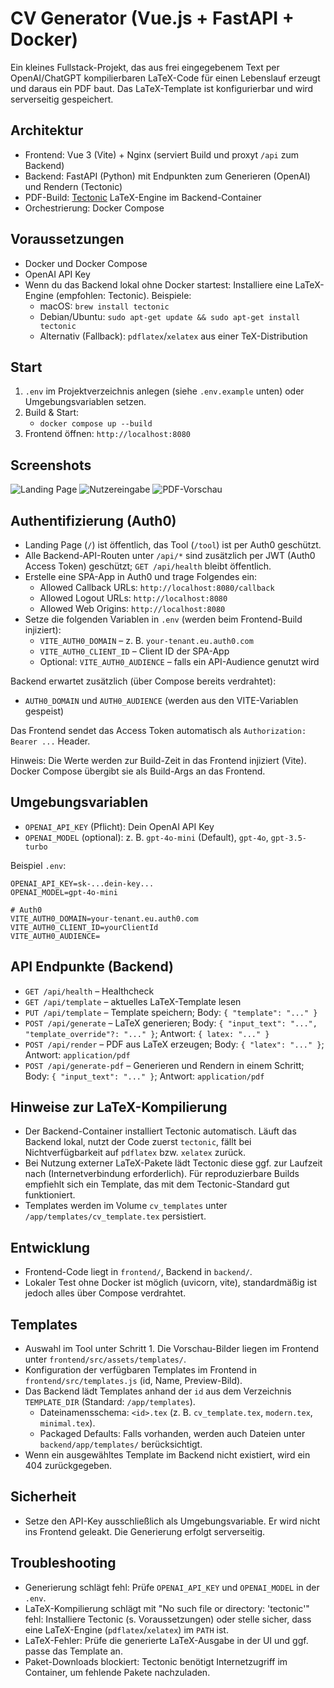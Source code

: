 # CV Generator (Vue.js + FastAPI + Docker)

Ein kleines Fullstack-Projekt, das aus frei eingegebenem Text per OpenAI/ChatGPT kompilierbaren LaTeX-Code für einen Lebenslauf erzeugt und daraus ein PDF baut. Das LaTeX-Template ist konfigurierbar und wird serverseitig gespeichert.

## Architektur
- Frontend: Vue 3 (Vite) + Nginx (serviert Build und proxyt `/api` zum Backend)
- Backend: FastAPI (Python) mit Endpunkten zum Generieren (OpenAI) und Rendern (Tectonic)
- PDF-Build: [Tectonic](https://tectonic-typesetting.github.io/) LaTeX-Engine im Backend-Container
- Orchestrierung: Docker Compose

## Voraussetzungen
- Docker und Docker Compose
- OpenAI API Key
- Wenn du das Backend lokal ohne Docker startest: Installiere eine LaTeX-Engine
  (empfohlen: Tectonic). Beispiele:
  - macOS: `brew install tectonic`
  - Debian/Ubuntu: `sudo apt-get update && sudo apt-get install tectonic`
  - Alternativ (Fallback): `pdflatex`/`xelatex` aus einer TeX-Distribution

## Start
1. `.env` im Projektverzeichnis anlegen (siehe `.env.example` unten) oder Umgebungsvariablen setzen.
2. Build & Start:
   - `docker compose up --build`
3. Frontend öffnen: `http://localhost:8080`

## Screenshots
  ![Landing Page](docs/screenshots/landing-page.png)
  ![Nutzereingabe](docs/screenshots/form.png)
  ![PDF-Vorschau](docs/screenshots/pdf-vorschau.png)

## Authentifizierung (Auth0)
- Landing Page (`/`) ist öffentlich, das Tool (`/tool`) ist per Auth0 geschützt.
- Alle Backend-API-Routen unter `/api/*` sind zusätzlich per JWT (Auth0 Access Token) geschützt; `GET /api/health` bleibt öffentlich.
- Erstelle eine SPA-App in Auth0 und trage Folgendes ein:
  - Allowed Callback URLs: `http://localhost:8080/callback`
  - Allowed Logout URLs: `http://localhost:8080`
  - Allowed Web Origins: `http://localhost:8080`
- Setze die folgenden Variablen in `.env` (werden beim Frontend-Build injiziert):
  - `VITE_AUTH0_DOMAIN` – z. B. `your-tenant.eu.auth0.com`
  - `VITE_AUTH0_CLIENT_ID` – Client ID der SPA-App
  - Optional: `VITE_AUTH0_AUDIENCE` – falls ein API-Audience genutzt wird

Backend erwartet zusätzlich (über Compose bereits verdrahtet):
- `AUTH0_DOMAIN` und `AUTH0_AUDIENCE` (werden aus den VITE-Variablen gespeist)

Das Frontend sendet das Access Token automatisch als `Authorization: Bearer ...` Header.

Hinweis: Die Werte werden zur Build-Zeit in das Frontend injiziert (Vite). Docker Compose übergibt sie als Build-Args an das Frontend.

## Umgebungsvariablen
- `OPENAI_API_KEY` (Pflicht): Dein OpenAI API Key
- `OPENAI_MODEL` (optional): z. B. `gpt-4o-mini` (Default), `gpt-4o`, `gpt-3.5-turbo`

Beispiel `.env`:
```
OPENAI_API_KEY=sk-...dein-key...
OPENAI_MODEL=gpt-4o-mini

# Auth0
VITE_AUTH0_DOMAIN=your-tenant.eu.auth0.com
VITE_AUTH0_CLIENT_ID=yourClientId
VITE_AUTH0_AUDIENCE=
```

## API Endpunkte (Backend)
- `GET /api/health` – Healthcheck
- `GET /api/template` – aktuelles LaTeX-Template lesen
- `PUT /api/template` – Template speichern; Body: `{ "template": "..." }`
- `POST /api/generate` – LaTeX generieren; Body: `{ "input_text": "...", "template_override"?: "..." }`; Antwort: `{ latex: "..." }`
- `POST /api/render` – PDF aus LaTeX erzeugen; Body: `{ "latex": "..." }`; Antwort: `application/pdf`
- `POST /api/generate-pdf` – Generieren und Rendern in einem Schritt; Body: `{ "input_text": "..." }`; Antwort: `application/pdf`

## Hinweise zur LaTeX-Kompilierung
- Der Backend-Container installiert Tectonic automatisch. Läuft das Backend lokal, nutzt der Code zuerst `tectonic`, fällt bei Nichtverfügbarkeit auf `pdflatex` bzw. `xelatex` zurück.
- Bei Nutzung externer LaTeX-Pakete lädt Tectonic diese ggf. zur Laufzeit nach (Internetverbindung erforderlich). Für reproduzierbare Builds empfiehlt sich ein Template, das mit dem Tectonic-Standard gut funktioniert.
- Templates werden im Volume `cv_templates` unter `/app/templates/cv_template.tex` persistiert.

## Entwicklung
- Frontend-Code liegt in `frontend/`, Backend in `backend/`.
- Lokaler Test ohne Docker ist möglich (uvicorn, vite), standardmäßig ist jedoch alles über Compose verdrahtet.

## Templates
- Auswahl im Tool unter Schritt 1. Die Vorschau-Bilder liegen im Frontend unter `frontend/src/assets/templates/`.
- Konfiguration der verfügbaren Templates im Frontend in `frontend/src/templates.js` (id, Name, Preview-Bild).
- Das Backend lädt Templates anhand der `id` aus dem Verzeichnis `TEMPLATE_DIR` (Standard: `/app/templates`).
  - Dateinamensschema: `<id>.tex` (z. B. `cv_template.tex`, `modern.tex`, `minimal.tex`).
  - Packaged Defaults: Falls vorhanden, werden auch Dateien unter `backend/app/templates/` berücksichtigt.
- Wenn ein ausgewähltes Template im Backend nicht existiert, wird ein 404 zurückgegeben.

## Sicherheit
- Setze den API-Key ausschließlich als Umgebungsvariable. Er wird nicht ins Frontend geleakt. Die Generierung erfolgt serverseitig.

## Troubleshooting
- Generierung schlägt fehl: Prüfe `OPENAI_API_KEY` und `OPENAI_MODEL` in der `.env`.
- LaTeX-Kompilierung schlägt mit "No such file or directory: 'tectonic'" fehl: Installiere Tectonic (s. Voraussetzungen) oder stelle sicher, dass eine LaTeX-Engine (`pdflatex`/`xelatex`) im `PATH` ist.
- LaTeX-Fehler: Prüfe die generierte LaTeX-Ausgabe in der UI und ggf. passe das Template an.
- Paket-Downloads blockiert: Tectonic benötigt Internetzugriff im Container, um fehlende Pakete nachzuladen.
